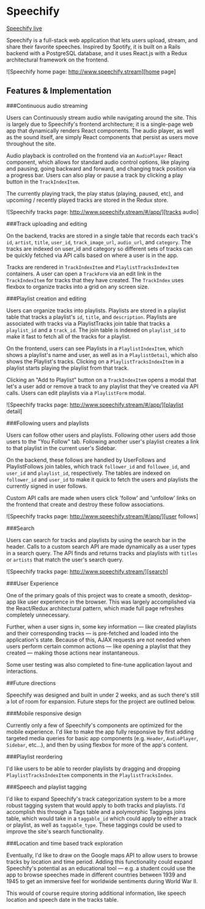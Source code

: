 # Speechify

[Speechify live][prodlink]

Speechify is a full-stack web application that lets users upload, stream, and share their favorite speeches. Inspired by Spotify, it is built on a Rails backend with a PostgreSQL database, and it uses React.js with a Redux architectural framework on the frontend.  

![Speechify home page: http://www.speechify.stream][home page]

## Features & Implementation

###Continuous audio streaming

Users can Continuously stream audio while navigating around the site. This is largely due to Speechify's frontend architecture; it is a single-page web app that dynamically renders React components. The audio player, as well as the sound itself, are simply React components that persist as users move throughout the site.

Audio playback is controlled on the frontend via an `AudioPlayer` React component, which allows for standard audio control options, like playing and pausing, going backward and forward, and changing track position via a progress bar. Users can also play or pause a track by clicking a play button in the `TrackIndexItem`.

The currently playing track, the play status (playing, paused, etc), and upcoming / recently played tracks are stored in the Redux store.

![Speechify tracks page: http://www.speechify.stream/#/app/][tracks audio]

###Track uploading and editing

On the backend, tracks are stored in a single table that records each track's `id`, `artist`, `title`, `user_id`, `track_image_url`, `audio_url`, and `category`. The tracks are indexed on user_id and category so different sets of tracks can be quickly fetched via API calls based on where a user is in the app.

Tracks are rendered in `TrackIndexItem` and `PlaylistTracksIndexItem` containers. A user can open a `TrackForm` via an edit link in the `TrackIndexItem` for tracks that they have created. The `TrackIndex` uses flexbox to organize tracks into a grid on any screen size.

###Playlist creation and editing

Users can organize tracks into playlists. Playlists are stored in a playlist table that tracks a playlist's `id`, `title`, and `description`. Playlists are associated with tracks via a PlaylistTracks join table that tracks a `playlist_id` and a `track_id`. The join table is indexed on `playlist_id` to make it fast to fetch all of the tracks for a playlist.

On the frontend, users can see Playlists in a `PlaylistIndexItem`, which shows a playlist's name and user, as well as in a `PlaylistDetail`, which also shows the Playlist's tracks. Clicking on a `PlaylistTracksIndexItem` in a playlist starts playing the playlist from that track.

Clicking an "Add to Playlist" button on a `TrackIndexItem` opens a modal that let's a user add or remove a track to any playlist that they've created via API calls. Users can edit playlists via a `PlaylistForm` modal.

![Speechify tracks page: http://www.speechify.stream/#/app/][playlist detail]

###Following users and playlists

Users can follow other users and playlists. Following other users add those users to the "You Follow" tab. Following another user's playlist creates a link to that playlist in the current user's Sidebar.

On the backend, these follows are handled by UserFollows and PlaylistFollows join tables, which track `follower_id` and `followee_id`, and `user_id` and `playlist_id`, respectively. The tables are indexed on `follower_id` and `user_id` to make it quick to fetch the users and playlists the currently signed in user follows.

Custom API calls are made when users click 'follow' and 'unfollow' links on the frontend that create and destroy these follow associations.

![Speechify tracks page: http://www.speechify.stream/#/app/][user follows]

###Search

Users can search for tracks and playlists by using the search bar in the header. Calls to a custom search API are made dynamically as a user types in a search query. The API finds and returns tracks and playlists with `titles` or `artists` that match the user's search query.

![Speechify tracks page: http://www.speechify.stream/][search]

###User Experience

One of the primary goals of this project was to create a smooth, desktop-app like user experience in the browser. This was largely accomplished via the React/Redux architectural pattern, which made full page refreshes completely unnecessary.

Further, when a user signs in, some key information &mdash; like created playlists and their corresponding tracks &mdash; is pre-fetched and loaded into the application's state. Because of this, AJAX requests are not needed when users perform certain common actions &mdash; like opening a playlist that they created &mdash; making those actions near instantaneous.

Some user testing was also completed to fine-tune application layout and interactions.

##Future directions

Speechify was designed and built in under 2 weeks, and as such there's still a lot of room for expansion. Future steps for the project are outlined below.


###Mobile responsive design

Currently only a few of Speechify's components are optimized for the mobile experience. I'd like to make the app fully responsive by first adding targeted media queries for basic app components (e.g. `Header`, `AudioPlayer`, `Sidebar`, etc...), and then by using flexbox for more of the app's content.

###Playlist reordering

I'd like users to be able to reorder playlists by dragging and dropping `PlaylistTracksIndexItem` components in the `PlaylistTracksIndex`.

###Speech and playlist tagging

I'd like to expand Speechify's track categorization system to be a more robust tagging system that would apply to both tracks and playlists. I'd accomplish this through a Tags table and a polymorphic Taggings joins table, which would take in a `taggable_id` which could apply to either a track or playlist, as well as `taggable_type`. These taggings could be used to improve the site's search functionality.

###Location and time based track exploration

Eventually, I'd like to draw on the Google maps API to allow users to browse tracks by location and time period. Adding this functionality could expand Speechify's potential as an educational tool &mdash; e.g. a student could use the app to browse speeches made in different countries between 1939 and 1945 to get an immersive feel for worldwide sentiments during World War II.

This would of course require storing additional information, like speech location and speech date in the tracks table.

[prodlink]: http://www.speechify.stream
[home page]: ./docs/images/home.png "Speechify home page"
[tracks audio]: ./docs/images/track_audio.png "Speehify audio player"
[playlist detail]: ./docs/images/playlist_detail.png "Playlist detail page"
[user follows]: ./docs/images/user_follows.png "User follows page"
[search]: ./docs/images/search.png "User page"
